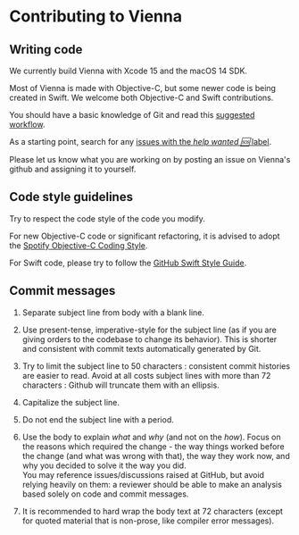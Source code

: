 # Contributing to Vienna

## Writing code

We currently build Vienna with Xcode 15 and the macOS 14 SDK.

Most of Vienna is made with Objective-C, but some newer code is being created in Swift. We welcome both Objective-C and Swift contributions.

You should have a basic knowledge of Git and read this [suggested workflow](https://github.com/ViennaRSS/vienna-rss/wiki/Good-manners-with-Git).

As a starting point, search for any [issues with the *help wanted 🆘* label](https://github.com/ViennaRSS/vienna-rss/labels/help%20wanted%20%3Asos%3A).

Please let us know what you are working on by posting an issue on Vienna's github and assigning it to yourself.

## Code style guidelines

Try to respect the code style of the code you modify. 

For new Objective-C code or significant refactoring, it is advised to adopt the [Spotify Objective-C Coding Style](https://github.com/spotify/ios-style).

For Swift code, please try to follow the [GitHub Swift Style Guide](https://github.com/github/swift-style-guide).

## Commit messages

1. Separate subject line from body with a blank line.

2. Use present-tense, imperative-style for the subject line (as if you are giving orders to the codebase to change its behavior). This is shorter and consistent with commit texts automatically generated by Git.

3. Try to limit the subject line to 50 characters : consistent commit histories are easier to read. Avoid at all costs subject lines with more than 72 characters : Github will truncate them with an ellipsis.

4. Capitalize the subject line.

5. Do not end the subject line with a period.

6. Use the body to explain _what_ and _why_ (and not on the _how_). Focus on the reasons which required the change - the way things worked before the change (and what was wrong with that), the way they work now, and why you decided to solve it the way you did.  
You may reference issues/discussions raised at GitHub, but avoid relying heavily on them: a reviewer should be able to make an analysis based solely on code and commit messages.

7. It is recommended to hard wrap the body text at 72 characters (except for quoted material that is non-prose, like compiler error messages).
